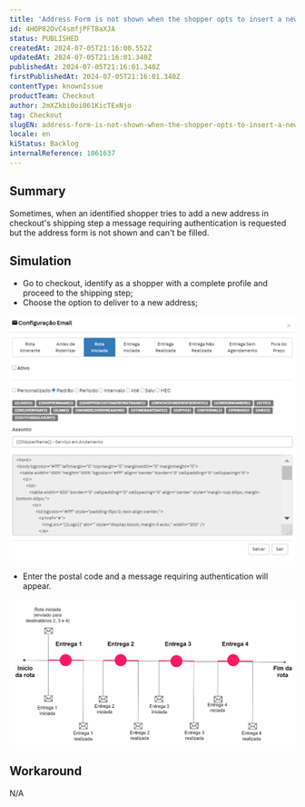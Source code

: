 ```yaml
---
title: 'Address Form is not shown when the shopper opts to insert a new address'
id: 4HOP82OvC4smfjPFT8aXJA
status: PUBLISHED
createdAt: 2024-07-05T21:16:00.552Z
updatedAt: 2024-07-05T21:16:01.340Z
publishedAt: 2024-07-05T21:16:01.340Z
firstPublishedAt: 2024-07-05T21:16:01.340Z
contentType: knownIssue
productTeam: Checkout
author: 2mXZkbi0oi061KicTExNjo
tag: Checkout
slugEN: address-form-is-not-shown-when-the-shopper-opts-to-insert-a-new-address
locale: en
kiStatus: Backlog
internalReference: 1061637
---
```


## Summary


Sometimes, when an identified shopper tries to add a new address in checkout's shipping step a message requiring authentication is requested but the address form is not shown and can't be filled.


##

## Simulation



- Go to checkout, identify as a shopper with a complete profile and proceed to the shipping step;
- Choose the option to deliver to a new address;

 ![](https://raw.githubusercontent.com/vtexdocs/help-center-content/refs/heads/main/_1.png)


- Enter the postal code and a message requiring authentication will appear.

 ![](https://raw.githubusercontent.com/vtexdocs/help-center-content/refs/heads/main/_2.png)


##

## Workaround


N/A





